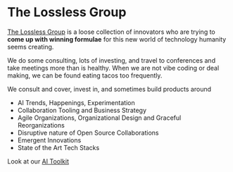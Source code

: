 # The Lossless Group

[The Lossless Group](https://www.lossless.group/) is a loose collection of innovators who are trying to **come up with winning formulae** for this new world of technology humanity seems creating. 

We do some consulting, lots of investing, and travel to conferences and take meetings more than is healthy. When we are not vibe coding or deal making, we can be found eating tacos too frequently. 

We consult and cover, invest in, and sometimes build products around
- AI Trends, Happenings, Experimentation
- Collaboration Tooling and Business Strategy
- Agile Organizations, Organizational Design and Graceful Reorganizations
- Disruptive nature of Open Source Collaborations
- Emergent Innovations
- State of the Art Tech Stacks

Look at our [AI Toolkit](https://www.lossless.group/ai-toolkit)

<!--

**Here are some ideas to get you started:**

🙋‍♀️ A short introduction - what is your organization all about?
🌈 Contribution guidelines - how can the community get involved?
👩‍💻 Useful resources - where can the community find your docs? Is there anything else the community should know?
🍿 Fun facts - what does your team eat for breakfast?
🧙 Remember, you can do mighty things with the power of [Markdown](https://docs.github.com/github/writing-on-github/getting-started-with-writing-and-formatting-on-github/basic-writing-and-formatting-syntax)
-->
